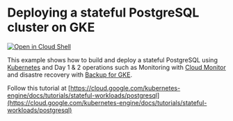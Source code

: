 # Deploying a stateful PostgreSQL cluster on GKE

[![Open in Cloud Shell](https://gstatic.com/cloudssh/images/open-btn.svg)](https://ssh.cloud.google.com/cloudshell/editor?cloudshell_git_repo=https://github.com/GoogleCloudPlatform/kubernetes-engine-samples&cloudshell_tutorial=cloudshell/tutorial.md&cloudshell_workspace=hello-app)

This example shows how to build and deploy a stateful PostgreSQL using [Kubernetes](https://kubernetes.io) and Day 1 & 2 operations such as Monitoring with [Cloud Monitor](https://cloud.google.com/monitoring) and disastre recovery with [Backup for GKE](https://cloud.google.com/kubernetes-engine/docs/add-on/backup-for-gke/concepts/backup-for-gke).

Follow this tutorial at [https://cloud.google.com/kubernetes-engine/docs/tutorials/stateful-workloads/postgresql](https://cloud.google.com/kubernetes-engine/docs/tutorials/stateful-workloads/postgresql)
